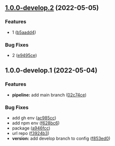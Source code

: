 ## [1.0.0-develop.2](https://github.com/kevinrodbeage/release-2/compare/v1.0.0-develop.1...v1.0.0-develop.2) (2022-05-05)


### Features

* 1 ([b5aadd4](https://github.com/kevinrodbeage/release-2/commit/b5aadd44f2d5a2b287868ee2c904e97ca93a3d8b))


### Bug Fixes

* 2 ([e9495ce](https://github.com/kevinrodbeage/release-2/commit/e9495ce9e284e78bf17563608d13115ee2436cf8))

## 1.0.0-develop.1 (2022-05-04)


### Features

* **pipeline:** add main branch ([02c74ce](https://github.com/kevinrodbeage/release-2/commit/02c74ceba6c20e33e6c7b697f9c7ee429a1faeb5))


### Bug Fixes

* add gh env ([ac985cc](https://github.com/kevinrodbeage/release-2/commit/ac985cc1486c23325b3468c63eee4795c55daa08))
* add npm env ([f628bc6](https://github.com/kevinrodbeage/release-2/commit/f628bc659e33806e8ef98b52fa54d5edf1ce801a))
* package ([a946fcc](https://github.com/kevinrodbeage/release-2/commit/a946fcc9de63b54e70ef7a7ae76337465982ca84))
* url repo ([f3924b3](https://github.com/kevinrodbeage/release-2/commit/f3924b3357424bbfb7b34c53f2b5a70c0ce2d419))
* **version:** add develop branch to config ([f853ed0](https://github.com/kevinrodbeage/release-2/commit/f853ed086fbb7d381fae60406b56ad784d26fd77))
